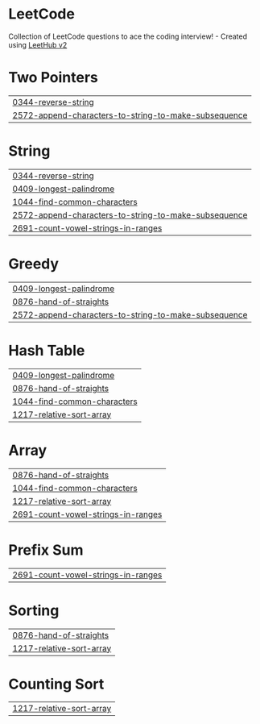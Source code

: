 # LeetCode
Collection of LeetCode questions to ace the coding interview! - Created using [LeetHub v2](https://github.com/arunbhardwaj/LeetHub-2.0)


# Two Pointers
|  |
| ------- |
| [0344-reverse-string](https://github.com/sagarkakkar03/LeetCode/tree/master/0344-reverse-string) |
| [2572-append-characters-to-string-to-make-subsequence](https://github.com/sagarkakkar03/LeetCode/tree/master/2572-append-characters-to-string-to-make-subsequence) |
# String
|  |
| ------- |
| [0344-reverse-string](https://github.com/sagarkakkar03/LeetCode/tree/master/0344-reverse-string) |
| [0409-longest-palindrome](https://github.com/sagarkakkar03/LeetCode/tree/master/0409-longest-palindrome) |
| [1044-find-common-characters](https://github.com/sagarkakkar03/LeetCode/tree/master/1044-find-common-characters) |
| [2572-append-characters-to-string-to-make-subsequence](https://github.com/sagarkakkar03/LeetCode/tree/master/2572-append-characters-to-string-to-make-subsequence) |
| [2691-count-vowel-strings-in-ranges](https://github.com/sagarkakkar03/LeetCode/tree/master/2691-count-vowel-strings-in-ranges) |
# Greedy
|  |
| ------- |
| [0409-longest-palindrome](https://github.com/sagarkakkar03/LeetCode/tree/master/0409-longest-palindrome) |
| [0876-hand-of-straights](https://github.com/sagarkakkar03/LeetCode/tree/master/0876-hand-of-straights) |
| [2572-append-characters-to-string-to-make-subsequence](https://github.com/sagarkakkar03/LeetCode/tree/master/2572-append-characters-to-string-to-make-subsequence) |
# Hash Table
|  |
| ------- |
| [0409-longest-palindrome](https://github.com/sagarkakkar03/LeetCode/tree/master/0409-longest-palindrome) |
| [0876-hand-of-straights](https://github.com/sagarkakkar03/LeetCode/tree/master/0876-hand-of-straights) |
| [1044-find-common-characters](https://github.com/sagarkakkar03/LeetCode/tree/master/1044-find-common-characters) |
| [1217-relative-sort-array](https://github.com/sagarkakkar03/LeetCode/tree/master/1217-relative-sort-array) |
# Array
|  |
| ------- |
| [0876-hand-of-straights](https://github.com/sagarkakkar03/LeetCode/tree/master/0876-hand-of-straights) |
| [1044-find-common-characters](https://github.com/sagarkakkar03/LeetCode/tree/master/1044-find-common-characters) |
| [1217-relative-sort-array](https://github.com/sagarkakkar03/LeetCode/tree/master/1217-relative-sort-array) |
| [2691-count-vowel-strings-in-ranges](https://github.com/sagarkakkar03/LeetCode/tree/master/2691-count-vowel-strings-in-ranges) |
# Prefix Sum
|  |
| ------- |
| [2691-count-vowel-strings-in-ranges](https://github.com/sagarkakkar03/LeetCode/tree/master/2691-count-vowel-strings-in-ranges) |
# Sorting
|  |
| ------- |
| [0876-hand-of-straights](https://github.com/sagarkakkar03/LeetCode/tree/master/0876-hand-of-straights) |
| [1217-relative-sort-array](https://github.com/sagarkakkar03/LeetCode/tree/master/1217-relative-sort-array) |
# Counting Sort
|  |
| ------- |
| [1217-relative-sort-array](https://github.com/sagarkakkar03/LeetCode/tree/master/1217-relative-sort-array) |